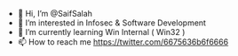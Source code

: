 - 👋 Hi, I’m @SaifSalah
- 👀 I’m interested in Infosec & Software Development   
- 🌱 I’m currently learning Win Internal ( Win32 ) 
- 📫 How to reach me https://twitter.com/6675636b6f6666

<!---
SaifSalah/SaifSalah is a ✨ special ✨ repository because its `README.md` (this file) appears on your GitHub profile.
You can click the Preview link to take a look at your changes.
--->
